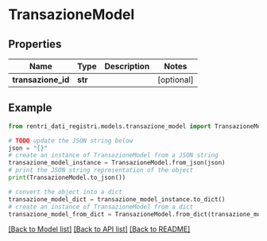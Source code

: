 # TransazioneModel


## Properties

Name | Type | Description | Notes
------------ | ------------- | ------------- | -------------
**transazione_id** | **str** |  | [optional] 

## Example

```python
from rentri_dati_registri.models.transazione_model import TransazioneModel

# TODO update the JSON string below
json = "{}"
# create an instance of TransazioneModel from a JSON string
transazione_model_instance = TransazioneModel.from_json(json)
# print the JSON string representation of the object
print(TransazioneModel.to_json())

# convert the object into a dict
transazione_model_dict = transazione_model_instance.to_dict()
# create an instance of TransazioneModel from a dict
transazione_model_from_dict = TransazioneModel.from_dict(transazione_model_dict)
```
[[Back to Model list]](../README.md#documentation-for-models) [[Back to API list]](../README.md#documentation-for-api-endpoints) [[Back to README]](../README.md)



